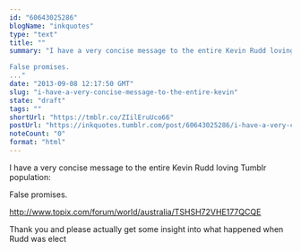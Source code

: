 ```yaml
---
id: "60643025286"
blogName: "inkquotes"
type: "text"
title: ""
summary: "I have a very concise message to the entire Kevin Rudd loving Tumblr population: 

False promises.
..."
date: "2013-09-08 12:17:50 GMT"
slug: "i-have-a-very-concise-message-to-the-entire-kevin"
state: "draft"
tags: ""
shortUrl: "https://tmblr.co/ZIilEruUco66"
postUrl: "https://inkquotes.tumblr.com/post/60643025286/i-have-a-very-concise-message-to-the-entire-kevin"
noteCount: "0"
format: "html"
---
```


I have a very concise message to the entire Kevin Rudd loving Tumblr population: 

False promises.

http://www.topix.com/forum/world/australia/TSHSH72VHE177QCQE

Thank you and please actually get some insight into what happened when Rudd was elect